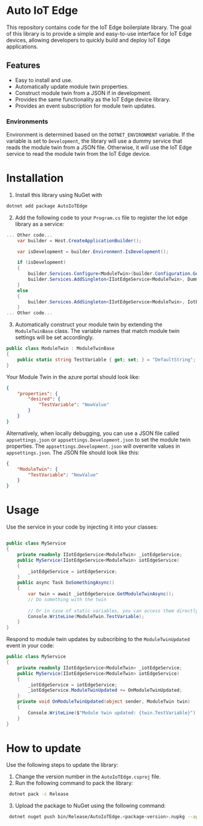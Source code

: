 # Auto IoT Edge
This repository contains code for the IoT Edge boilerplate library. The goal of this library is to provide a simple and easy-to-use interface for IoT Edge devices, allowing developers to quickly build and deploy IoT Edge applications.

## Features
- Easy to install and use.
- Automatically update module twin properties.
- Construct module twin from a JSON if in development.
- Provides the same functionality as the IoT Edge device library.
- Provides an event subscription for module twin updates.

### Environments
Environment is determined based on the `DOTNET_ENVIRONMENT` variable. If the variable is set to `Development`, 
the library will use a dummy service that reads the module twin from a JSON file. Otherwise, 
it will use the IoT Edge service to read the module twin from the IoT Edge device.

# Installation
1. Install this library using NuGet with
```bash
dotnet add package AutoIoTEdge
```

2. Add the following code to your `Program.cs` file to register the Iot edge library as a service:
```csharp
... Other code...
	var builder = Host.CreateApplicationBuilder();

	var isDevelopment = builder.Environment.IsDevelopment();

	if (isDevelopment)
	{
		builder.Services.Configure<ModuleTwin>(builder.Configuration.GetSection("ModuleTwin"));
		builder.Services.AddSingleton<IIotEdgeService<ModuleTwin>, DummyIotService<ModuleTwin>>();
	}
	else
	{
		builder.Services.AddSingleton<IIotEdgeService<ModuleTwin>, IotEdgeService<ModuleTwin>>();
	}
... Other code...
```

3. Automatically construct your module twin by extending the `ModuleTwinBase` class. The variable names that match module
twin settings will be set accordingly. 

```csharp
public class ModuleTwin : ModuleTwinBase
{
	public static string TestVariable { get; set; } = "DefaultString";
}
```

Your Module Twin in the azure portal should look like:
```json
{
	"properties": {
		"desired": {
			"TestVariable": "NewValue"
		}
	}
}
```

Alternatively, when locally debugging, you can use a JSON file called `appsettings.json` or 
`appsettings.Development.json` to set the module twin properties. The `appsettings.Development.json` 
will overwrite values in `appsettings.json`. The JSON file should look like this:
```json
{
	"ModuleTwin": {
		"TestVariable": "NewValue"
	}
}
```

# Usage
Use the service in your code by injecting it into your classes:
```csharp

public class MyService
{
	private readonly IIotEdgeService<ModuleTwin> _iotEdgeService;
	public MyService(IIotEdgeService<ModuleTwin> iotEdgeService)
	{
		_iotEdgeService = iotEdgeService;
	}
	public async Task DoSomethingAsync()
	{
		var twin = await _iotEdgeService.GetModuleTwinAsync();
		// Do something with the twin
		
		// Or in case of static variables, you can access them directly
		Console.WriteLine(ModuleTwin.TestVariable);
	}
}
```

Respond to module twin updates by subscribing to the `ModuleTwinUpdated` event in your code:
```csharp
public class MyService
{
	private readonly IIotEdgeService<ModuleTwin> _iotEdgeService;
	public MyService(IIotEdgeService<ModuleTwin> iotEdgeService)
	{
		_iotEdgeService = iotEdgeService;
		_iotEdgeService.ModuleTwinUpdated += OnModuleTwinUpdated;
	}
	private void OnModuleTwinUpdated(object sender, ModuleTwin twin)
	{
		Console.WriteLine($"Module twin updated: {twin.TestVariable}");
	}
}

```




# How to update
Use the following steps to update the library:
1. Change the version number in the `AutoIoTEdge.csproj` file.
1. Run the following command to pack the library:
```bash
 dotnet pack -c Release 
```
3. Upload the package to NuGet using the following command:
```bash
 dotnet nuget push bin/Release/AutoIoTEdge.<package-version>.nupkg --api-key YOUR_NUGET_API_KEY --source https://api.nuget.org/v3/index.json
```